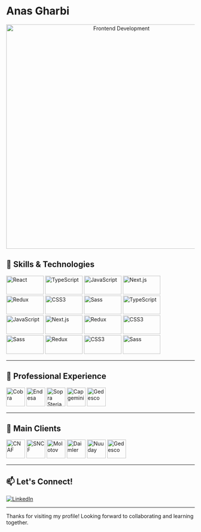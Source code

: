 # Anas Gharbi

<p align="center">
  <img src="https://cdn.mos.cms.futurecdn.net/GaAJCwmwsGF7QAKirfUyG5.jpg" alt="Frontend Development" width="600px"/>
</p>

## 🚀 Skills & Technologies

<p align="left">
  <img src="https://img.shields.io/badge/React-20232A?style=for-the-badge&logo=react&logoColor=61DAFB" alt="React" height="50px" width="100px"/>
  <img src="https://img.shields.io/badge/TypeScript-3178C6?style=for-the-badge&logo=typescript&logoColor=white" alt="TypeScript" height="50px" width="100px"/>
  <img src="https://img.shields.io/badge/JavaScript-F7DF1E?style=for-the-badge&logo=javascript&logoColor=black" alt="JavaScript" height="50px" width="100px"/>
  <img src="https://img.shields.io/badge/Next.js-000000?style=for-the-badge&logo=nextdotjs&logoColor=white" alt="Next.js" height="50px" width="100px"/>
  <img src="https://img.shields.io/badge/Redux-764ABC?style=for-the-badge&logo=redux&logoColor=white" alt="Redux" height="50px" width="100px"/>
  <img src="https://img.shields.io/badge/CSS3-1572B6?style=for-the-badge&logo=css3&logoColor=white" alt="CSS3" height="50px" width="100px"/>
  <img src="https://img.shields.io/badge/Sass-CC6699?style=for-the-badge&logo=sass&logoColor=white" alt="Sass" height="50px" width="100px"/>
  <img src="https://encrypted-tbn0.gstatic.com/images?q=tbn:ANd9GcSmz0r7QzBeegJPgYtbfeYwwBoGjFHMFo1PZQ&s" alt="TypeScript" height="50px" width="100px"/>
  <img src="https://files.gotocon.com/uploads/images/conference_62/sponsors/802/original/chromatic%20logo%20space.png" alt="JavaScript" height="50px" width="100px"/>
  <img src="https://upload.wikimedia.org/wikipedia/commons/thumb/9/95/Tailwind_CSS_logo.svg/2560px-Tailwind_CSS_logo.svg.png" alt="Next.js" height="50px" width="100px"/>
  <img src="https://e7.pngegg.com/pngimages/394/264/png-clipart-bootstrap-logo-landscape-tech-companies.png" alt="Redux" height="50px" width="100px"/>
  <img src="https://www.primefaces.org/primereact-v5/showcase/images/primereact-logo-dark.png" alt="CSS3" height="50px" width="100px"/>
  <img src="https://blog.openreplay.com/assets/hero_Z2mR7Bb.png" alt="Sass" height="50px" width="100px"/>
  <img src="https://github.com/user-attachments/assets/43274e38-ed6a-434a-9b4c-e140e9ba9ab0" alt="Redux" height="50px" width="100px"/>
  <img src="https://statics.cdn.200lab.io/2024/09/jest-typescript.png" alt="CSS3" height="50px" width="100px"/>
  <img src="https://pbs.twimg.com/media/EtZYf1FWYAMmtHj.jpg:large" alt="Sass" height="50px" width="100px"/>

</p>

---

## 🏢 Professional Experience

<p align="left">
  <img src="https://www.grupocobra.com/wp-content/uploads/logo_grupocobra.png" alt="Cobra" height="50px"/>
  <img src="https://graffica.info/wp-content/uploads/2016/01/comparativa-logos-enel.jpg" alt="Endesa" height="50px"/>
  <img src="https://img.europapress.es/fotoweb/fotonoticia_20240925144257_470x276_0_0_0_0_bg000.jpg" alt="Sopra Steria" height="50px"/>
  <img src="https://brandemia.org/contenido/subidas/2020/11/portada-capgemini-imagenes-brandemia-blog-1000x670.jpg" alt="Capgemini" height="50px"/>
  <img src="https://encrypted-tbn0.gstatic.com/images?q=tbn:ANd9GcRfWuzfEJxkXYJ1AnPK04S4Z0Fq3_BkPYfBSg&s" alt="Gedesco" height="50px"/>
</p>

---

## 🤝 Main Clients

<p align="left">
    <img src="https://www.enfancemusique.asso.fr/wp-content/uploads/2019/04/logo-cnaf.jpg" alt="CNAF" height="50px"/>
  <img src="https://encrypted-tbn0.gstatic.com/images?q=tbn:ANd9GcST5938zUs4GJY1DaqU_JRyLmEAZPeaHvG2TQ&s" alt="SNCF" height="50px"/>
  <img src="https://images.molotov.tv/data/landing/_1640254291_CPM6-ImageHeader.jpg" alt="Molotov" height="50px"/>
  <img src="https://www.allaboutlean.com/wp-content/uploads/2025/02/Daimler-and-Mercedes-Logo.jpg" alt="Daimler" height="50px"/>
  <img src="https://ik.imagekit.io/tp/20220329-nuuday-logo.png?tr=w-333,h-190" alt="Nuuday" height="50px"/>
  <img src="https://encrypted-tbn0.gstatic.com/images?q=tbn:ANd9GcRfWuzfEJxkXYJ1AnPK04S4Z0Fq3_BkPYfBSg&s" alt="Gedesco" height="50px"/>
</p>

---

## 📫 Let's Connect!

<p align="left">
  <a href="https://www.linkedin.com/in/gharbi-anas-684b40b3" target="_blank"><img src="https://img.shields.io/badge/LinkedIn-0A66C2?style=for-the-badge&logo=linkedin&logoColor=white" alt="LinkedIn"/></a>
</p>

---

Thanks for visiting my profile! Looking forward to collaborating and learning together.


